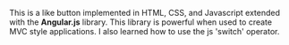 This is a like button implemented in HTML, CSS, and Javascript extended with the **Angular.js** library.
This library is powerful when used to create MVC style applications. I also learned how to use the js 'switch' operator.
